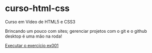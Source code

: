 # curso-html-css

Curso em Vídeo de HTML5 e CSS3

Brincando um pouco com sites; gerenciar projetos com o git e o github desktop é uma mão na roda!

<a href="https://andreipatriota.github.io/curso-html-css/exercicios/ex001/index.html">Executar o exercício ex001</a>
